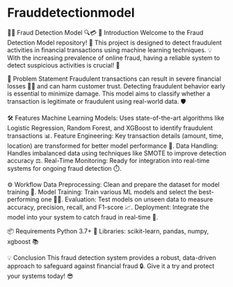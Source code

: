 # Frauddetectionmodel


🕵️‍♂️ Fraud Detection Model 🔍💳
🚀 Introduction
Welcome to the Fraud Detection Model repository! 🎉 This project is designed to detect fraudulent activities in financial transactions using machine learning techniques. 💡 With the increasing prevalence of online fraud, having a reliable system to detect suspicious activities is crucial! 🔐

💼 Problem Statement
Fraudulent transactions can result in severe financial losses 🏦💸 and can harm customer trust. Detecting fraudulent behavior early is essential to minimize damage. This model aims to classify whether a transaction is legitimate or fraudulent using real-world data. 🛡️

🛠️ Features
Machine Learning Models: Uses state-of-the-art algorithms like Logistic Regression, Random Forest, and XGBoost to identify fraudulent transactions 📊.
Feature Engineering: Key transaction details (amount, time, location) are transformed for better model performance 🧩.
Data Handling: Handles imbalanced data using techniques like SMOTE to improve detection accuracy ⚖️.
Real-Time Monitoring: Ready for integration into real-time systems for ongoing fraud detection ⏱️.


⚙️ Workflow
Data Preprocessing: Clean and prepare the dataset for model training 🧹.
Model Training: Train various ML models and select the best-performing one 🏋️‍♂️.
Evaluation: Test models on unseen data to measure accuracy, precision, recall, and F1-score 📈.
Deployment: Integrate the model into your system to catch fraud in real-time 🚨.


📦 Requirements
Python 3.7+ 🐍
Libraries: scikit-learn, pandas, numpy, xgboost 📚


💡 Conclusion
This fraud detection system provides a robust, data-driven approach to safeguard against financial fraud 🔒. Give it a try and protect your systems today! 😎
